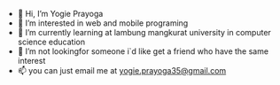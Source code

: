 - 👋 Hi, I’m Yogie Prayoga
- 👀 I’m interested in web and mobile programing
- 🌱 I’m currently learning at lambung mangkurat university in computer science education
- 💞️ I’m not lookingfor someone  i`d like get a friend who have the same interest
- 📫 you can just email me at yogie.prayoga35@gmail.com

<!---
git-yogie/git-yogie is a ✨ special ✨ repository because its `README.md` (this file) appears on your GitHub profile.
You can click the Preview link to take a look at your changes.
--->
